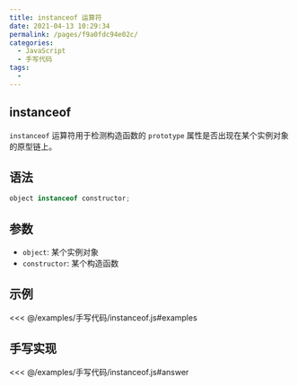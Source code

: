 ```yaml
---
title: instanceof 运算符
date: 2021-04-13 10:29:34
permalink: /pages/f9a0fdc94e02c/
categories:
  - JavaScript
  - 手写代码
tags:
  -
---
```


## instanceof

`instanceof` 运算符用于检测构造函数的 `prototype` 属性是否出现在某个实例对象的原型链上。

## 语法

```js
object instanceof constructor;
```

## 参数

- `object`: 某个实例对象
- `constructor`: 某个构造函数

## 示例

<<< @/examples/手写代码/instanceof.js#examples

## 手写实现

<<< @/examples/手写代码/instanceof.js#answer
